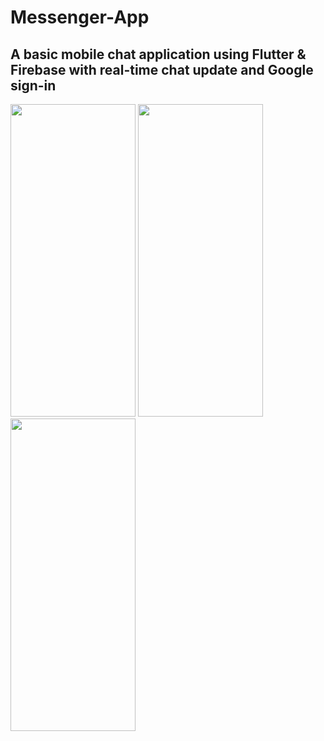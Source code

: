 # Messenger-App
## A basic mobile chat application using Flutter &amp; Firebase with real-time chat update and Google sign-in


<img height = 500 width = 200 src = "https://user-images.githubusercontent.com/63549695/145252443-a8297164-730c-4e16-a247-c68ecdc5a76c.png">  <img height = 500 width = 200 src = "https://user-images.githubusercontent.com/63549695/145253161-a56333ce-54b5-4ca3-81ed-09ad4da4fee6.png"> <img height = 500 width = 200 src = "https://user-images.githubusercontent.com/63549695/145253290-566784d8-e351-42ca-a752-b955350d72a4.png">
